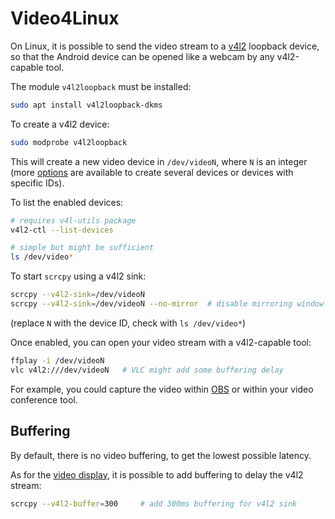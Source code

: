 # Video4Linux

On Linux, it is possible to send the video stream to a [v4l2] loopback device,
so that the Android device can be opened like a webcam by any v4l2-capable tool.

[v4l2]: https://en.wikipedia.org/wiki/Video4Linux

The module `v4l2loopback` must be installed:

```bash
sudo apt install v4l2loopback-dkms
```

To create a v4l2 device:

```bash
sudo modprobe v4l2loopback
```

This will create a new video device in `/dev/videoN`, where `N` is an integer
(more [options](https://github.com/umlaeute/v4l2loopback#options) are available
to create several devices or devices with specific IDs).

To list the enabled devices:

```bash
# requires v4l-utils package
v4l2-ctl --list-devices

# simple but might be sufficient
ls /dev/video*
```

To start `scrcpy` using a v4l2 sink:

```bash
scrcpy --v4l2-sink=/dev/videoN
scrcpy --v4l2-sink=/dev/videoN --no-mirror  # disable mirroring window
```

(replace `N` with the device ID, check with `ls /dev/video*`)

Once enabled, you can open your video stream with a v4l2-capable tool:

```bash
ffplay -i /dev/videoN
vlc v4l2:///dev/videoN   # VLC might add some buffering delay
```

For example, you could capture the video within [OBS] or within your video
conference tool.

[OBS]: https://obsproject.com/


## Buffering

By default, there is no video buffering, to get the lowest possible latency.

As for the [video display](video.md#buffering), it is possible to add
buffering to delay the v4l2 stream:

```bash
scrcpy --v4l2-buffer=300     # add 300ms buffering for v4l2 sink
```
